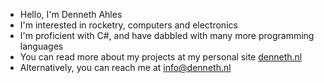 - Hello, I'm Denneth Ahles
- I'm interested in rocketry, computers and electronics
- I'm proficient with C#, and have dabbled with many more programming languages
- You can read more about my projects at my personal site [denneth.nl](http://www.denneth.nl)
- Alternatively, you can reach me at info@denneth.nl
<!---
denneth9/denneth9 is a ✨ special ✨ repository because its `README.md` (this file) appears on your GitHub profile.
You can click the Preview link to take a look at your changes.
--->
